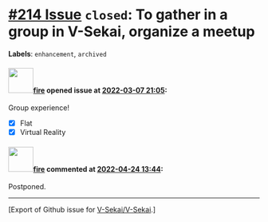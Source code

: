 # [\#214 Issue](https://github.com/V-Sekai/V-Sekai/issues/214) `closed`: To gather in a group in V-Sekai, organize a meetup
**Labels**: `enhancement`, `archived`


#### <img src="https://avatars.githubusercontent.com/u/32321?u=c2e06a3d2b49a467aa907e54aa259516440267cc&v=4" width="50">[fire](https://github.com/fire) opened issue at [2022-03-07 21:05](https://github.com/V-Sekai/V-Sekai/issues/214):

Group experience!

- [x] Flat
- [x] Virtual Reality

#### <img src="https://avatars.githubusercontent.com/u/32321?u=c2e06a3d2b49a467aa907e54aa259516440267cc&v=4" width="50">[fire](https://github.com/fire) commented at [2022-04-24 13:44](https://github.com/V-Sekai/V-Sekai/issues/214#issuecomment-1107844855):

Postponed.


-------------------------------------------------------------------------------



[Export of Github issue for [V-Sekai/V-Sekai](https://github.com/V-Sekai/V-Sekai).]
